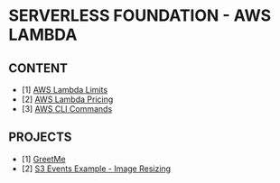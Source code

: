 # SERVERLESS FOUNDATION - AWS LAMBDA

## CONTENT

- [1] [AWS Lambda Limits](./Docs/1-LambdaLimits.md)
- [2] [AWS Lambda Pricing](./Docs/2-LambdaPricing.md)
- [3] [AWS CLI Commands](./Docs/3-LambdaCliCommands.md)

## PROJECTS

- [1] [GreetMe](./Projects/greetme/)
- [2] [S3 Events Example - Image Resizing](./Projects/s3-events-example-serverless-image-resizing/)

